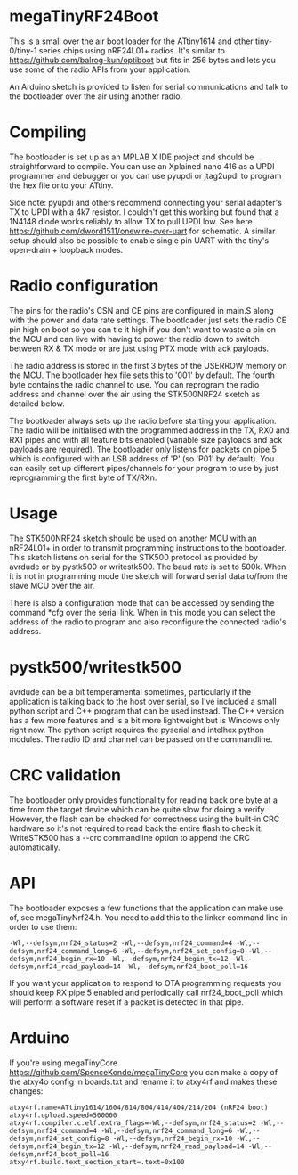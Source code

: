# megaTinyRF24Boot

This is a small over the air boot loader for the ATtiny1614 and other tiny-0/tiny-1 series chips using nRF24L01+ radios.  It's similar to https://github.com/balrog-kun/optiboot but fits in 256 bytes and lets you use some of the radio APIs from your application.

An Arduino sketch is provided to listen for serial communications and talk to the bootloader over the air using another radio.

# Compiling
The bootloader is set up as an MPLAB X IDE project and should be straightforward to compile.  You can use an Xplained nano 416 as a UPDI programmer and debugger or you can use pyupdi or jtag2updi to program the hex file onto your ATtiny.  

Side note: pyupdi and others recommend connecting your serial adapter's TX to UPDI with a 4k7 resistor.  I couldn't get this working but found that a 1N4148 diode works reliably to allow TX to pull UPDI low.  See here https://github.com/dword1511/onewire-over-uart for schematic.  A similar setup should also be possible to enable single pin UART with the tiny's open-drain + loopback modes. 

# Radio configuration
The pins for the radio's CSN and CE pins are configured in main.S along with the power and data rate settings.  The bootloader just sets the radio CE pin high on boot so you can tie it high if you don't want to waste a pin on the MCU and can live with having to power the radio down to switch between RX & TX mode or are just using PTX mode with ack payloads.

The radio address is stored in the first 3 bytes of the USERROW memory on the MCU. The bootloader hex file sets this to '001' by default. The fourth byte contains the radio channel to use.  You can reprogram the radio address and channel over the air using the STK500NRF24 sketch as detailed below.

The bootloader always sets up the radio before starting your application.  The radio will be initialised with the programmed address in the TX, RX0 and RX1 pipes and with all feature bits enabled (variable size payloads and ack payloads are required). The bootloader only listens for packets on pipe 5 which is configured with an LSB address of 'P' (so 'P01' by default).  You can easily set up different pipes/channels for your program to use by just reprogramming the first byte of TX/RXn.

# Usage
The STK500NRF24 sketch should be used on another MCU with an nRF24L01+ in order to transmit programming instructions to the bootloader.  This sketch listens on serial for the STK500 protocol as provided by avrdude or by pystk500 or writestk500.  The baud rate is set to 500k.  When it is not in programming mode the sketch will forward serial data to/from the slave MCU over the air.  

There is also a configuration mode that can be accessed by sending the command \*cfg over the serial link.  When in this mode you can select the address of the radio to program and also reconfigure the connected radio's address.

# pystk500/writestk500
avrdude can be a bit temperamental sometimes, particularly if the application is talking back to the host over serial, so I've included a small python script and C++ program that can be used instead.  The C++ version has a few more features and is a bit more lightweight but is Windows only right now.  The python script requires the pyserial and intelhex python modules.  The radio ID and channel can be passed on the commandline.

# CRC validation

The bootloader only provides functionality for reading back one byte at a time from the target device which can be quite slow for doing a verify.  However, the flash can be checked for correctness using the built-in CRC hardware so it's not required to read back the entire flash to check it.  WriteSTK500 has a --crc commandline option to append the CRC automatically.

# API
The bootloader exposes a few functions that the application can make use of, see megaTinyNrf24.h.  You need to add this to the linker command line in order to use them:

    -Wl,--defsym,nrf24_status=2 -Wl,--defsym,nrf24_command=4 -Wl,--defsym,nrf24_command_long=6 -Wl,--defsym,nrf24_set_config=8 -Wl,--defsym,nrf24_begin_rx=10 -Wl,--defsym,nrf24_begin_tx=12 -Wl,--defsym,nrf24_read_payload=14 -Wl,--defsym,nrf24_boot_poll=16

If you want your application to respond to OTA programming requests you should keep RX pipe 5 enabled and periodically call nrf24_boot_poll which will perform a software reset if a packet is detected in that pipe.

# Arduino

If you're using megaTinyCore https://github.com/SpenceKonde/megaTinyCore you can make a copy of the atxy4o config in boards.txt and rename it to atxy4rf and makes these changes:

	atxy4rf.name=ATtiny1614/1604/814/804/414/404/214/204 (nRF24 boot)
	atxy4rf.upload.speed=500000
	atxy4rf.compiler.c.elf.extra_flags=-Wl,--defsym,nrf24_status=2 -Wl,--defsym,nrf24_command=4 -Wl,--defsym,nrf24_command_long=6 -Wl,--defsym,nrf24_set_config=8 -Wl,--defsym,nrf24_begin_rx=10 -Wl,--defsym,nrf24_begin_tx=12 -Wl,--defsym,nrf24_read_payload=14 -Wl,--defsym,nrf24_boot_poll=16
    atxy4rf.build.text_section_start=.text=0x100

